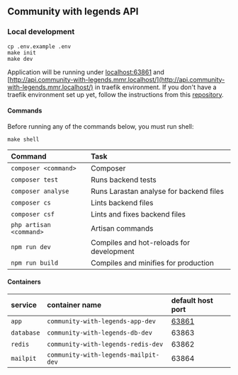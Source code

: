 ## Community with legends API

### Local development
```
cp .env.example .env
make init
make dev
```
Application will be running under [localhost:63861](localhost:63861) and [http://api.community-with-legends.mmr.localhost/](http://api.community-with-legends.mmr.localhost/) in traefik environment. If you don't have a traefik environment set up yet, follow the instructions from this [repository](https://github.com/MRR-Group/environment).

#### Commands
Before running any of the commands below, you must run shell:
```
make shell
```

| Command                 | Task                                        |
|:------------------------|:--------------------------------------------|
| `composer <command>`    | Composer                                    |
| `composer test`         | Runs backend tests                          |
| `composer analyse`      | Runs Larastan analyse for backend files     |
| `composer cs`           | Lints backend files                         |
| `composer csf`          | Lints and fixes backend files               |
| `php artisan <command>` | Artisan commands                            |
| `npm run dev`           | Compiles and hot-reloads for development    |
| `npm run build`         | Compiles and minifies for production        |

#### Containers

| service    | container name            | default host port               |
|:-----------|:--------------------------|:--------------------------------|
| `app`      | `community-with-legends-app-dev`     | [63861](http://localhost:63861) |
| `database` | `community-with-legends-db-dev`      | 63863                           |
| `redis`    | `community-with-legends-redis-dev`   | 63862                           |
| `mailpit`  | `community-with-legends-mailpit-dev` | 63864                           |
